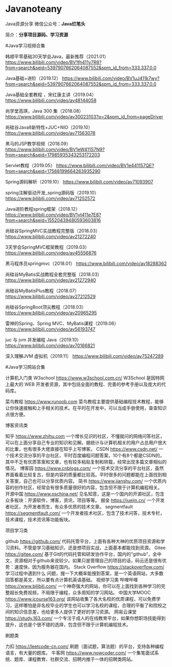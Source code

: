 # Javanoteany
Java资源分享
微信公众号：**Java烂笔头**

简介：**分享项目源码、学习资源**

#Java学习视频合集

  韩顺平零基础30天学会Java，最新推荐（2021.01）
https://www.bilibili.com/video/BV1fh411y7R8?from=search&seid=5397907662064087552&spm_id_from=333.337.0.0

Java基础+进阶（2019.12）
https://www.bilibili.com/video/BV1uJ411k7wy?from=search&seid=5397907662064087552&spm_id_from=333.337.0.0

Java基础全套教程 ，宋红康主讲（2019.04）
https://www.bilibili.com/video/av48144058

尚学堂高琪，Java 300 集（2018.08）
https://www.bilibili.com/video/av30023103?p=2&spm_id_from=pageDriver

尚硅谷Java8新特性+JUC+NIO（2019.10）
  ​https://www.bilibili.com/video/av71563078

黑马的JSP教学视频（2018.09）
https://www.bilibili.com/video/BV1eW411S7N9?from=search&seid=17985935343253172203

Servlet教程（2019.05）
https://www.bilibili.com/video/BV1e441157QE?from=search&seid=17568199664263935290

Spring源码解析（2019.10）
https://www.bilibili.com/video/av71093907

spring注解驱动开发_spring源码版（2019.10）
 ​​https://www.bilibili.com/video/av71252572

Java进阶教程spring框架（2018.12）
https://www.bilibili.com/video/BV1yt411e7E8?from=search&seid=15520439480593603816

尚硅谷SpringMVC实战教程完整版（2018.03）
https://www.bilibili.com/video/av21272240

3天学会SpringMVC框架教程（2019.03）
 ​https://www.bilibili.com/video/av45556876

黑马程序员springmvc（2018.01）
https://www.bilibili.com/video/av18288362

尚硅谷MyBatis实战教程全套完整版（2018.03）
 ​https://www.bilibili.com/video/av21272940

尚硅谷MyBatisPlus教程（2018.07）
 ​https://www.bilibili.com/video/av27212529

尚硅谷SpringBoot顶尖教程（2018.03）
https://www.bilibili.com/video/av20965295

雷神的Spring、Spring MVC、MyBatis课程（2019.06）
​https://www.bilibili.com/video/av56193747

juc 与 jvm 并发编程 Java（2019.10）
 ​https://www.bilibili.com/video/av70166821

深入理解JVM 虚拟机（2019.11）
​https://www.bilibili.com/video/av75247289

#Java学习网站合集

计算机入门类
W3school
https://www.w3school.com.cn/
W3School 是因特网上最大的 WEB 开发者资源，其中包括全面的教程、完善的参考手册以及庞大的代码库。

菜鸟教程
https://www.runoob.com
菜鸟教程主要提供基础编程技术教程，能够让你快速接触和上手相关的技术。在平时在开发中，可以当成手册使用，查查知识点很方便。


博客资讯类

知乎
https://www.zhihu.com
一个增长见识的社区，不懂就问的网络问答社区，可以在上面分享自己专业的知识和见解。据统计与计算机相关的用户占总用户很大的比重，也有很多大佬直接在知乎上写博客。
CSDN
https://www.csdn.net/
一个技术交流分享的平台社区，平时百度编程问题答案，10个有8个都是CSDN的，其中不乏有优质答案和文章，也有较多粘贴复制和转载，经常出现多篇文章相似的情况。
博客园
https://www.cnblogs.com/
一个技术交流分享的平台社区，虽然界面看着比较复古，但是内容的质量都比较高。平时很多的问题都能在上面找到相关答案，自己也可以分享优质内容。
简书
https://www.jianshu.com/
一个优质内容的创作社区，经常会有很多质量很好的内容，包含但不限于计算机编程相关。
开源中国
https://www.oschina.net/
见名知意，这是一个国内的开源社区，包含众多板块：开源软件，博客，资讯，项目等等。
掘金
https://juejin.cn/
一个开发者社区，为开发者而生，有众多优质的技术文章。
segmentfault
https://segmentfault.com/
一个开发者技术社区，包含了技术问答，技术专栏，技术课程，技术资讯等功能板块。

项目学习类

github
https://github.com/
代码托管平台，上面有各种大神的优质项目资源和学习资料。不管是学习基础知识，还是想项目实战，上面基本都能找到资源。
Gitee
https://gitee.com/
基于Git的代码托管和研发协作平台，国内的“github”，全中文，资源相对于github来说较少。如果只是管理自己的项目的话，码云还是很有优势：速度快，因为服务器在国内。
Stack Overflow
https://stackoverflow.com/
学习过程中遇到什么 问题，搜一下大概率能搜到答案，是一个英语网站，大多数回答都是英文，所以要有点计算机英语基础。
视频学习类
哔哩哔哩
https://www.bilibili.com/
一个神奇强大的网站，你可以在上面找到各种学习的完整超长免费视频，不局限于编程，众多周知的学习网站。
中国大学MOOC
https://www.icourse163.org/
该网站收集了各大名校的优质课程，可以免费学习，这样哪怕是非名校毕业的学生也可以学习名校的课程，合理的平衡了和院校之间的知识信息差，也给更多人提供了更好的学习资源。
网易云课堂
https://study.163.com/
一个专注于成人的在线教育平台，如果你想职场技能得到提升，这也是个很不错的选择，包含但不限于计算机编程技术。

刷题类

力扣
https://leetcode-cn.com/
刷题（面试题，算法题）的平台，支持各种编程语言，有大量的题库。
牛客网
https://www.nowcoder.com/
一个集笔面试系统、题库、课程教育、社群交流、招聘内推于一体的招聘类网站。

